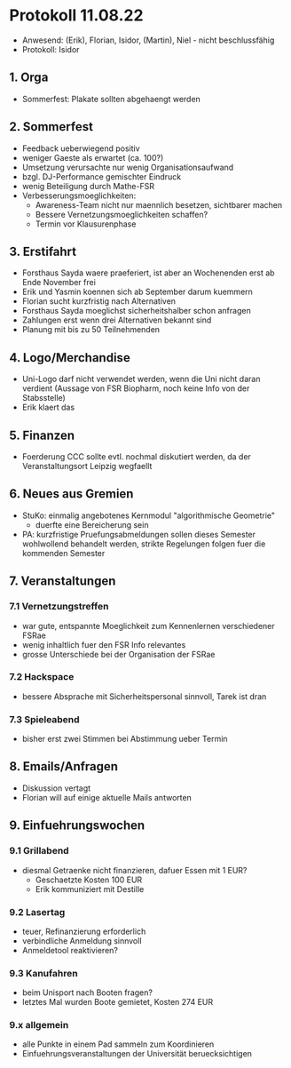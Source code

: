 ---
---

# Protokoll 11.08.22

- Anwesend: (Erik), Florian, Isidor, (Martin), Niel - nicht beschlussfähig
- Protokoll: Isidor

## 1. Orga

- Sommerfest: Plakate sollten abgehaengt werden

## 2. Sommerfest

- Feedback ueberwiegend positiv
- weniger Gaeste als erwartet (ca. 100?)
- Umsetzung verursachte nur wenig Organisationsaufwand
- bzgl. DJ-Performance gemischter Eindruck
- wenig Beteiligung durch Mathe-FSR
- Verbesserungsmoeglichkeiten:
  - Awareness-Team nicht nur maennlich besetzen, sichtbarer machen
  - Bessere Vernetzungsmoeglichkeiten schaffen?
  - Termin vor Klausurenphase

## 3. Erstifahrt

- Forsthaus Sayda waere praeferiert, ist aber an Wochenenden erst ab Ende November frei
- Erik und Yasmin koennen sich ab September darum kuemmern
- Florian sucht kurzfristig nach Alternativen
- Forsthaus Sayda moeglichst sicherheitshalber schon anfragen
- Zahlungen erst wenn drei Alternativen bekannt sind
- Planung mit bis zu 50 Teilnehmenden

## 4. Logo/Merchandise

- Uni-Logo darf nicht verwendet werden, wenn die Uni nicht daran verdient (Aussage von FSR Biopharm, noch keine Info von der Stabsstelle)
- Erik klaert das

## 5. Finanzen

- Foerderung CCC sollte evtl. nochmal diskutiert werden, da der Veranstaltungsort Leipzig wegfaellt

## 6. Neues aus Gremien

- StuKo: einmalig angebotenes Kernmodul "algorithmische Geometrie"
  - duerfte eine Bereicherung sein
- PA: kurzfristige Pruefungsabmeldungen sollen dieses Semester wohlwollend
  behandelt werden, strikte Regelungen folgen fuer die kommenden Semester

## 7. Veranstaltungen

### 7.1 Vernetzungstreffen

- war gute, entspannte Moeglichkeit zum Kennenlernen verschiedener FSRae
- wenig inhaltlich fuer den FSR Info relevantes
- grosse Unterschiede bei der Organisation der FSRae

### 7.2 Hackspace

- bessere Absprache mit Sicherheitspersonal sinnvoll, Tarek ist dran

### 7.3 Spieleabend

- bisher erst zwei Stimmen bei Abstimmung ueber Termin

## 8. Emails/Anfragen

- Diskussion vertagt
- Florian will auf einige aktuelle Mails antworten

## 9. Einfuehrungswochen

### 9.1 Grillabend

- diesmal Getraenke nicht finanzieren, dafuer Essen mit 1 EUR?
  - Geschaetzte Kosten 100 EUR
  - Erik kommuniziert mit Destille

### 9.2 Lasertag

- teuer, Refinanzierung erforderlich
- verbindliche Anmeldung sinnvoll
- Anmeldetool reaktivieren?

### 9.3 Kanufahren

- beim Unisport nach Booten fragen?
- letztes Mal wurden Boote gemietet, Kosten 274 EUR

### 9.x allgemein

- alle Punkte in einem Pad sammeln zum Koordinieren
- Einfuehrungsveranstaltungen der Universität beruecksichtigen
